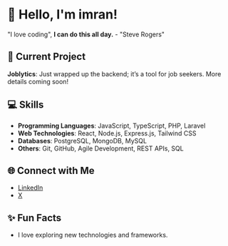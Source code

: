 # 👋 Hello, I'm imran!
"I love coding",
**I can do this all day.** - "Steve Rogers"

## 🚀 Current Project
**Joblytics**: Just wrapped up the backend; it’s a tool for job seekers. More details coming soon!

## 💻 Skills
- **Programming Languages**: JavaScript, TypeScript, PHP, Laravel
- **Web Technologies**: React, Node.js, Express.js, Tailwind CSS
- **Databases**: PostgreSQL, MongoDB, MySQL
- **Others**: Git, GitHub, Agile Development, REST APIs, SQL

## 🌐 Connect with Me
- [LinkedIn](https://www.linkedin.com/in/imran-nazir-ansari-414a141b2/)
- [X](https://x.com/im__imu)

## ✨ Fun Facts
- I love exploring new technologies and frameworks.


